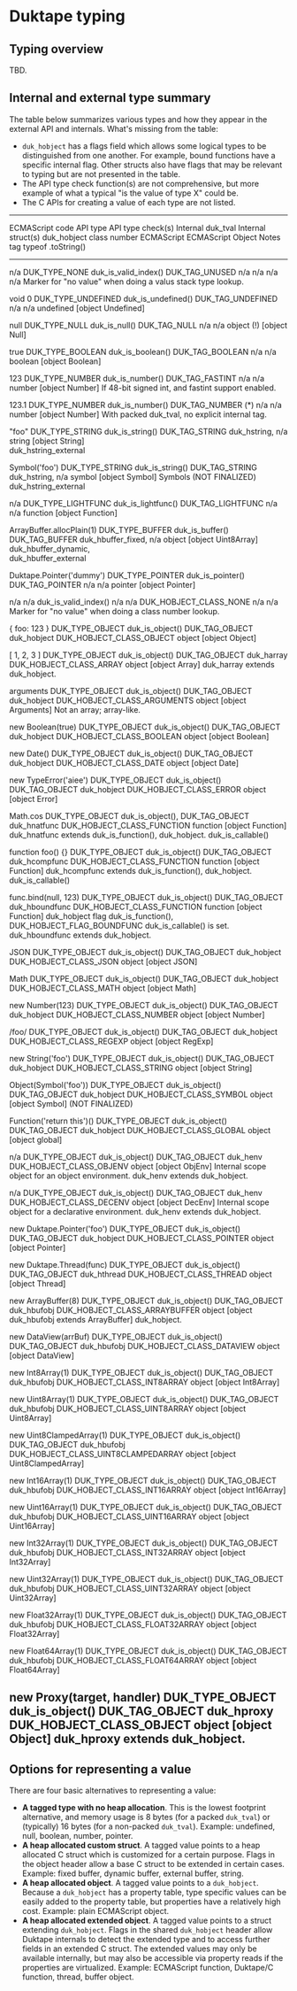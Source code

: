 # Duktape typing

## Typing overview

TBD.

## Internal and external type summary

The table below summarizes various types and how they appear in the
external API and internals. What\'s missing from the table:

-   `duk_hobject` has a flags field which allows some logical types to
    be distinguished from one another. For example, bound functions have
    a specific internal flag. Other structs also have flags that may be
    relevant to typing but are not presented in the table.
-   The API type check function(s) are not comprehensive, but more
    example of what a typical \"is the value of type X\" could be.
-   The C APIs for creating a value of each type are not listed.

  -------------------------------------------------------------------------------------------------------------------------------------------------------------------------------------------------------------------------
  ECMAScript code              API type             API type check(s)      Internal duk_tval   Internal struct(s)     duk_hobject class number              ECMAScript   ECMAScript Object     Notes
                                                                           tag                                                                              typeof       .toString()           
  ---------------------------- -------------------- ---------------------- ------------------- ---------------------- ------------------------------------- ------------ --------------------- ----------------------------
  n/a                          DUK_TYPE_NONE        duk_is_valid_index()   DUK_TAG_UNUSED      n/a                    n/a                                   n/a          n/a                   Marker for \"no value\" when
                                                                                                                                                                                               doing a valus stack type
                                                                                                                                                                                               lookup.

  void 0                       DUK_TYPE_UNDEFINED   duk_is_undefined()     DUK_TAG_UNDEFINED   n/a                    n/a                                   undefined    \[object Undefined\]  

  null                         DUK_TYPE_NULL        duk_is_null()          DUK_TAG_NULL        n/a                    n/a                                   object (!)   \[object Null\]       

  true                         DUK_TYPE_BOOLEAN     duk_is_boolean()       DUK_TAG_BOOLEAN     n/a                    n/a                                   boolean      \[object Boolean\]    

  123                          DUK_TYPE_NUMBER      duk_is_number()        DUK_TAG_FASTINT     n/a                    n/a                                   number       \[object Number\]     If 48-bit signed int, and
                                                                                                                                                                                               fastint support enabled.

  123.1                        DUK_TYPE_NUMBER      duk_is_number()        DUK_TAG_NUMBER (\*) n/a                    n/a                                   number       \[object Number\]     With packed duk_tval, no
                                                                                                                                                                                               explicit internal tag.

  \"foo\"                      DUK_TYPE_STRING      duk_is_string()        DUK_TAG_STRING      duk_hstring,           n/a                                   string       \[object String\]     
                                                                                               duk_hstring_external                                                                            

  Symbol(\'foo\')              DUK_TYPE_STRING      duk_is_string()        DUK_TAG_STRING      duk_hstring,           n/a                                   symbol       \[object Symbol\]     Symbols (NOT FINALIZED)
                                                                                               duk_hstring_external                                                                            

  n/a                          DUK_TYPE_LIGHTFUNC   duk_is_lightfunc()     DUK_TAG_LIGHTFUNC   n/a                    n/a                                   function     \[object Function\]   

  ArrayBuffer.allocPlain(1)    DUK_TYPE_BUFFER      duk_is_buffer()        DUK_TAG_BUFFER      duk_hbuffer_fixed,     n/a                                   object       \[object Uint8Array\] 
                                                                                               duk_hbuffer_dynamic,                                                                            
                                                                                               duk_hbuffer_external                                                                            

  Duktape.Pointer(\'dummy\')   DUK_TYPE_POINTER     duk_is_pointer()       DUK_TAG_POINTER     n/a                    n/a                                   pointer      \[object Pointer\]    

  n/a                          n/a                  duk_is_valid_index()   n/a                 n/a                    DUK_HOBJECT_CLASS_NONE                n/a          n/a                   Marker for \"no value\" when
                                                                                                                                                                                               doing a class number lookup.

  { foo: 123 }                 DUK_TYPE_OBJECT      duk_is_object()        DUK_TAG_OBJECT      duk_hobject            DUK_HOBJECT_CLASS_OBJECT              object       \[object Object\]     

  \[ 1, 2, 3 \]                DUK_TYPE_OBJECT      duk_is_object()        DUK_TAG_OBJECT      duk_harray             DUK_HOBJECT_CLASS_ARRAY               object       \[object Array\]      duk_harray extends
                                                                                                                                                                                               duk_hobject.

  arguments                    DUK_TYPE_OBJECT      duk_is_object()        DUK_TAG_OBJECT      duk_hobject            DUK_HOBJECT_CLASS_ARGUMENTS           object       \[object Arguments\]  Not an array; array-like.

  new Boolean(true)            DUK_TYPE_OBJECT      duk_is_object()        DUK_TAG_OBJECT      duk_hobject            DUK_HOBJECT_CLASS_BOOLEAN             object       \[object Boolean\]    

  new Date()                   DUK_TYPE_OBJECT      duk_is_object()        DUK_TAG_OBJECT      duk_hobject            DUK_HOBJECT_CLASS_DATE                object       \[object Date\]       

  new TypeError(\'aiee\')      DUK_TYPE_OBJECT      duk_is_object()        DUK_TAG_OBJECT      duk_hobject            DUK_HOBJECT_CLASS_ERROR               object       \[object Error\]      

  Math.cos                     DUK_TYPE_OBJECT      duk_is_object(),       DUK_TAG_OBJECT      duk_hnatfunc           DUK_HOBJECT_CLASS_FUNCTION            function     \[object Function\]   duk_hnatfunc extends
                                                    duk_is_function(),                                                                                                                         duk_hobject.
                                                    duk_is_callable()                                                                                                                          

  function foo() {}            DUK_TYPE_OBJECT      duk_is_object()        DUK_TAG_OBJECT      duk_hcompfunc          DUK_HOBJECT_CLASS_FUNCTION            function     \[object Function\]   duk_hcompfunc extends
                                                    duk_is_function(),                                                                                                                         duk_hobject.
                                                    duk_is_callable()                                                                                                                          

  func.bind(null, 123)         DUK_TYPE_OBJECT      duk_is_object()        DUK_TAG_OBJECT      duk_hboundfunc         DUK_HOBJECT_CLASS_FUNCTION            function     \[object Function\]   duk_hobject flag
                                                    duk_is_function(),                                                                                                                         DUK_HOBJECT_FLAG_BOUNDFUNC
                                                    duk_is_callable()                                                                                                                          is set. duk_hboundfunc
                                                                                                                                                                                               extends duk_hobject.

  JSON                         DUK_TYPE_OBJECT      duk_is_object()        DUK_TAG_OBJECT      duk_hobject            DUK_HOBJECT_CLASS_JSON                object       \[object JSON\]       

  Math                         DUK_TYPE_OBJECT      duk_is_object()        DUK_TAG_OBJECT      duk_hobject            DUK_HOBJECT_CLASS_MATH                object       \[object Math\]       

  new Number(123)              DUK_TYPE_OBJECT      duk_is_object()        DUK_TAG_OBJECT      duk_hobject            DUK_HOBJECT_CLASS_NUMBER              object       \[object Number\]     

  /foo/                        DUK_TYPE_OBJECT      duk_is_object()        DUK_TAG_OBJECT      duk_hobject            DUK_HOBJECT_CLASS_REGEXP              object       \[object RegExp\]     

  new String(\'foo\')          DUK_TYPE_OBJECT      duk_is_object()        DUK_TAG_OBJECT      duk_hobject            DUK_HOBJECT_CLASS_STRING              object       \[object String\]     

  Object(Symbol(\'foo\'))      DUK_TYPE_OBJECT      duk_is_object()        DUK_TAG_OBJECT      duk_hobject            DUK_HOBJECT_CLASS_SYMBOL              object       \[object Symbol\]     (NOT FINALIZED)

  Function(\'return this\')()  DUK_TYPE_OBJECT      duk_is_object()        DUK_TAG_OBJECT      duk_hobject            DUK_HOBJECT_CLASS_GLOBAL              object       \[object global\]     

  n/a                          DUK_TYPE_OBJECT      duk_is_object()        DUK_TAG_OBJECT      duk_henv               DUK_HOBJECT_CLASS_OBJENV              object       \[object ObjEnv\]     Internal scope object for an
                                                                                                                                                                                               object environment. duk_henv
                                                                                                                                                                                               extends duk_hobject.

  n/a                          DUK_TYPE_OBJECT      duk_is_object()        DUK_TAG_OBJECT      duk_henv               DUK_HOBJECT_CLASS_DECENV              object       \[object DecEnv\]     Internal scope object for a
                                                                                                                                                                                               declarative environment.
                                                                                                                                                                                               duk_henv extends
                                                                                                                                                                                               duk_hobject.

  new Duktape.Pointer(\'foo\') DUK_TYPE_OBJECT      duk_is_object()        DUK_TAG_OBJECT      duk_hobject            DUK_HOBJECT_CLASS_POINTER             object       \[object Pointer\]    

  new Duktape.Thread(func)     DUK_TYPE_OBJECT      duk_is_object()        DUK_TAG_OBJECT      duk_hthread            DUK_HOBJECT_CLASS_THREAD              object       \[object Thread\]     

  new ArrayBuffer(8)           DUK_TYPE_OBJECT      duk_is_object()        DUK_TAG_OBJECT      duk_hbufobj            DUK_HOBJECT_CLASS_ARRAYBUFFER         object       \[object              duk_hbufobj extends
                                                                                                                                                                         ArrayBuffer\]         duk_hobject.

  new DataView(arrBuf)         DUK_TYPE_OBJECT      duk_is_object()        DUK_TAG_OBJECT      duk_hbufobj            DUK_HOBJECT_CLASS_DATAVIEW            object       \[object DataView\]   

  new Int8Array(1)             DUK_TYPE_OBJECT      duk_is_object()        DUK_TAG_OBJECT      duk_hbufobj            DUK_HOBJECT_CLASS_INT8ARRAY           object       \[object Int8Array\]  

  new Uint8Array(1)            DUK_TYPE_OBJECT      duk_is_object()        DUK_TAG_OBJECT      duk_hbufobj            DUK_HOBJECT_CLASS_UINT8ARRAY          object       \[object Uint8Array\] 

  new Uint8ClampedArray(1)     DUK_TYPE_OBJECT      duk_is_object()        DUK_TAG_OBJECT      duk_hbufobj            DUK_HOBJECT_CLASS_UINT8CLAMPEDARRAY   object       \[object              
                                                                                                                                                                         Uint8ClampedArray\]   

  new Int16Array(1)            DUK_TYPE_OBJECT      duk_is_object()        DUK_TAG_OBJECT      duk_hbufobj            DUK_HOBJECT_CLASS_INT16ARRAY          object       \[object Int16Array\] 

  new Uint16Array(1)           DUK_TYPE_OBJECT      duk_is_object()        DUK_TAG_OBJECT      duk_hbufobj            DUK_HOBJECT_CLASS_UINT16ARRAY         object       \[object              
                                                                                                                                                                         Uint16Array\]         

  new Int32Array(1)            DUK_TYPE_OBJECT      duk_is_object()        DUK_TAG_OBJECT      duk_hbufobj            DUK_HOBJECT_CLASS_INT32ARRAY          object       \[object Int32Array\] 

  new Uint32Array(1)           DUK_TYPE_OBJECT      duk_is_object()        DUK_TAG_OBJECT      duk_hbufobj            DUK_HOBJECT_CLASS_UINT32ARRAY         object       \[object              
                                                                                                                                                                         Uint32Array\]         

  new Float32Array(1)          DUK_TYPE_OBJECT      duk_is_object()        DUK_TAG_OBJECT      duk_hbufobj            DUK_HOBJECT_CLASS_FLOAT32ARRAY        object       \[object              
                                                                                                                                                                         Float32Array\]        

  new Float64Array(1)          DUK_TYPE_OBJECT      duk_is_object()        DUK_TAG_OBJECT      duk_hbufobj            DUK_HOBJECT_CLASS_FLOAT64ARRAY        object       \[object              
                                                                                                                                                                         Float64Array\]        

  new Proxy(target, handler)   DUK_TYPE_OBJECT      duk_is_object()        DUK_TAG_OBJECT      duk_hproxy             DUK_HOBJECT_CLASS_OBJECT              object       \[object Object\]     duk_hproxy extends
                                                                                                                                                                                               duk_hobject.
  -------------------------------------------------------------------------------------------------------------------------------------------------------------------------------------------------------------------------

## Options for representing a value

There are four basic alternatives to representing a value:

-   **A tagged type with no heap allocation**. This is the lowest
    footprint alternative, and memory usage is 8 bytes (for a packed
    `duk_tval`) or (typically) 16 bytes (for a non-packed `duk_tval`).
    Example: undefined, null, boolean, number, pointer.
-   **A heap allocated custom struct**. A tagged value points to a heap
    allocated C struct which is customized for a certain purpose. Flags
    in the object header allow a base C struct to be extended in certain
    cases. Example: fixed buffer, dynamic buffer, external buffer,
    string.
-   **A heap allocated object**. A tagged value points to a
    `duk_hobject`. Because a `duk_hobject` has a property table, type
    specific values can be easily added to the property table, but
    properties have a relatively high cost. Example: plain ECMAScript
    object.
-   **A heap allocated extended object**. A tagged value points to a
    struct extending `duk_hobject`. Flags in the shared `duk_hobject`
    header allow Duktape internals to detect the extended type and to
    access further fields in an extended C struct. The extended values
    may only be available internally, but may also be accessible via
    property reads if the properties are virtualized. Example:
    ECMAScript function, Duktape/C function, thread, buffer object.
